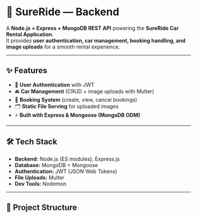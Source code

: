 # 🚗 SureRide — Backend

A **Node.js + Express + MongoDB REST API** powering the **SureRide Car Rental Application**.  
It provides **user authentication, car management, booking handling, and image uploads** for a smooth rental experience.

---

## ✨ Features

- 🔐 **User Authentication** with JWT  
- 🚘 **Car Management** (CRUD + image uploads with Multer)  
- 📅 **Booking System** (create, view, cancel bookings)  
- 🗂 **Static File Serving** for uploaded images  
- ⚡ **Built with Express & Mongoose (MongoDB ODM)**  

---

## 🛠 Tech Stack

- **Backend:** Node.js (ES modules), Express.js  
- **Database:** MongoDB + Mongoose  
- **Authentication:** JWT (JSON Web Tokens)  
- **File Uploads:** Multer  
- **Dev Tools:** Nodemon  

---

## 📂 Project Structure

